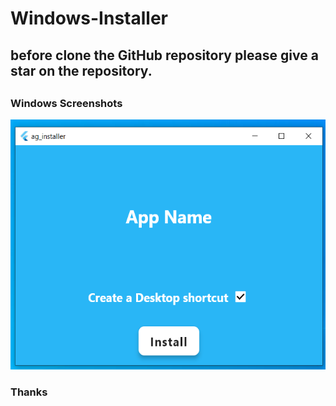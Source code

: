 # Windows-Installer

## before clone the GitHub repository please give a star on the repository.


##
### Windows Screenshots

 <div class="row"> 
   <img src="screenShots/m1.png" alt="Screenshot 1" width="520" height="400"> 
 </div> 
 
 
 ### Thanks
